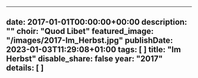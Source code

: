 
---
date: 2017-01-01T00:00:00+00:00
description: ""
choir: "Quod Libet"
featured_image: "/images/2017-Im_Herbst.jpg"
publishDate: 2023-01-03T11:29:08+01:00
tags: [
]
title: "Im Herbst"
disable_share: false
year: "2017"
details: [
]
---

